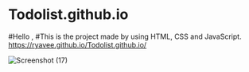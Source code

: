 # Todolist.github.io
#Hello ,
#This is the project made by using HTML, CSS and JavaScript.
https://ryavee.github.io/Todolist.github.io/
 
 
 
 
 ![Screenshot (17)](https://github.com/ryavee/Todolist.github.io/assets/46756880/b7dd1f02-cdfb-41b0-a589-d4aa49b3427d)
